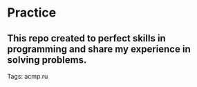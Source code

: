 # Practice
This repo created to perfect skills in programming and share my experience in solving problems.
------
Tags: acmp.ru
